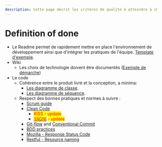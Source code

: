 ```yaml
---
description: Cette page décrit les critères de qualité à atteindre à chaque sprint
---
```


# Definition of done



* Le Readme permet de rapidement mettre en place l'environnement de développement ainsi que d'intégrer les pratiques de l'équipe. [Template d'exemple](https://github.com/NGY-TEMPLATE/MASTER-README).
* Wiki
  * Les choix de technologie doivent être documentés ([Exemple de démarche](https://codeburst.io/choosing-the-right-javascript-framework-for-your-front-end-development-c7097ab85cc7))
* Le code
  * Cohérence entre le produit livré et la conception, a minima:
    * [Les diagramme de classe](https://cpnv-es-ngy.gitbook.io/uml-backlog/archive/2023-2024/class-diagram).
    * [Les diagramme de séquence](https://cpnv-es-ngy.gitbook.io/uml-backlog/archive/2023-2024/sequence-diagram).
  * Respect des bonnes pratiques et normes à suivre :
    * [Scrum guide](https://scrumguides.org/scrum-guide.html)
    * [Clean Code](https://gist.github.com/wojteklu/73c6914cc446146b8b533c0988cf8d29)
      * <mark style="color:red;">KISS - update</mark>
      * [<mark style="color:red;">YAGNI</mark>](https://martinfowler.com/bliki/Yagni.html) <mark style="color:red;">- update</mark>
    * [Git-flow](https://www.atlassian.com/git/tutorials/comparing-workflows/gitflow-workflow) and [Conventional Commit](https://www.conventionalcommits.org/en/v1.0.0/)
    * [BDD practices](https://www.testrail.com/blog/bdd-automation/#best-practices-for-formulating-bdd-scenarios-6)
    * [Mozilla - Response Status Code](https://developer.mozilla.org/en-US/docs/Web/HTTP/Status)
    * [Restful - Resource naming](https://restfulapi.net/resource-naming/)
